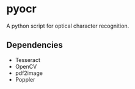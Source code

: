 # pyocr
A python script for optical character recognition.

## Dependencies
- Tesseract
- OpenCV
- pdf2image
- Poppler
